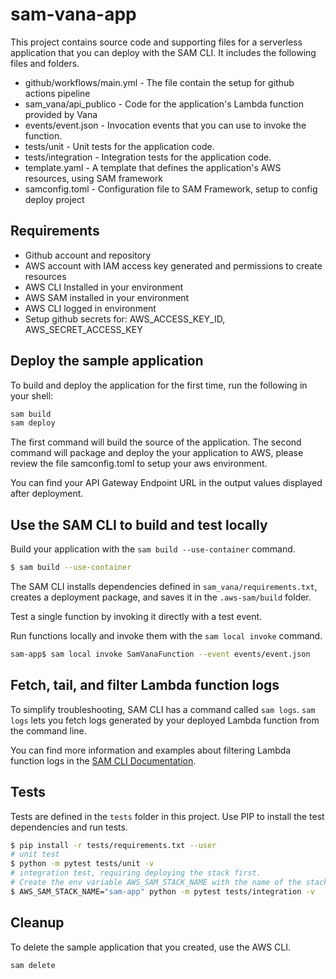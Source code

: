 # sam-vana-app

This project contains source code and supporting files for a serverless application that you can deploy with the SAM CLI. It includes the following files and folders.

- github/workflows/main.yml - The file contain the setup for github actions pipeline
- sam_vana/api_publico - Code for the application's Lambda function provided by Vana
- events/event.json - Invocation events that you can use to invoke the function.
- tests/unit - Unit tests for the application code.
- tests/integration - Integration tests for the application code.
- template.yaml - A template that defines the application's AWS resources, using SAM framework
- samconfig.toml - Configuration file to SAM Framework, setup to config deploy project

## Requirements

- Github account and repository
- AWS account with IAM access key generated and permissions to create resources
- AWS CLI Installed in your environment
- AWS SAM installed in your environment
- AWS CLI logged in environment
- Setup github secrets for: AWS_ACCESS_KEY_ID, AWS_SECRET_ACCESS_KEY

## Deploy the sample application

To build and deploy the application for the first time, run the following in your shell:

```bash
sam build
sam deploy
```

The first command will build the source of the application. The second command will package and deploy the your application to AWS, please review the file samconfig.toml to setup your aws environment.

You can find your API Gateway Endpoint URL in the output values displayed after deployment.

## Use the SAM CLI to build and test locally

Build your application with the `sam build --use-container` command.

```bash
$ sam build --use-container
```

The SAM CLI installs dependencies defined in `sam_vana/requirements.txt`, creates a deployment package, and saves it in the `.aws-sam/build` folder.

Test a single function by invoking it directly with a test event.

Run functions locally and invoke them with the `sam local invoke` command.

```bash
sam-app$ sam local invoke SamVanaFunction --event events/event.json
```

## Fetch, tail, and filter Lambda function logs

To simplify troubleshooting, SAM CLI has a command called `sam logs`. `sam logs` lets you fetch logs generated by your deployed Lambda function from the command line.

You can find more information and examples about filtering Lambda function logs in the [SAM CLI Documentation](https://docs.aws.amazon.com/serverless-application-model/latest/developerguide/serverless-sam-cli-logging.html).

## Tests

Tests are defined in the `tests` folder in this project. Use PIP to install the test dependencies and run tests.

```bash
$ pip install -r tests/requirements.txt --user
# unit test
$ python -m pytest tests/unit -v
# integration test, requiring deploying the stack first.
# Create the env variable AWS_SAM_STACK_NAME with the name of the stack we are testing
$ AWS_SAM_STACK_NAME="sam-app" python -m pytest tests/integration -v
```

## Cleanup

To delete the sample application that you created, use the AWS CLI.

```bash
sam delete
```
